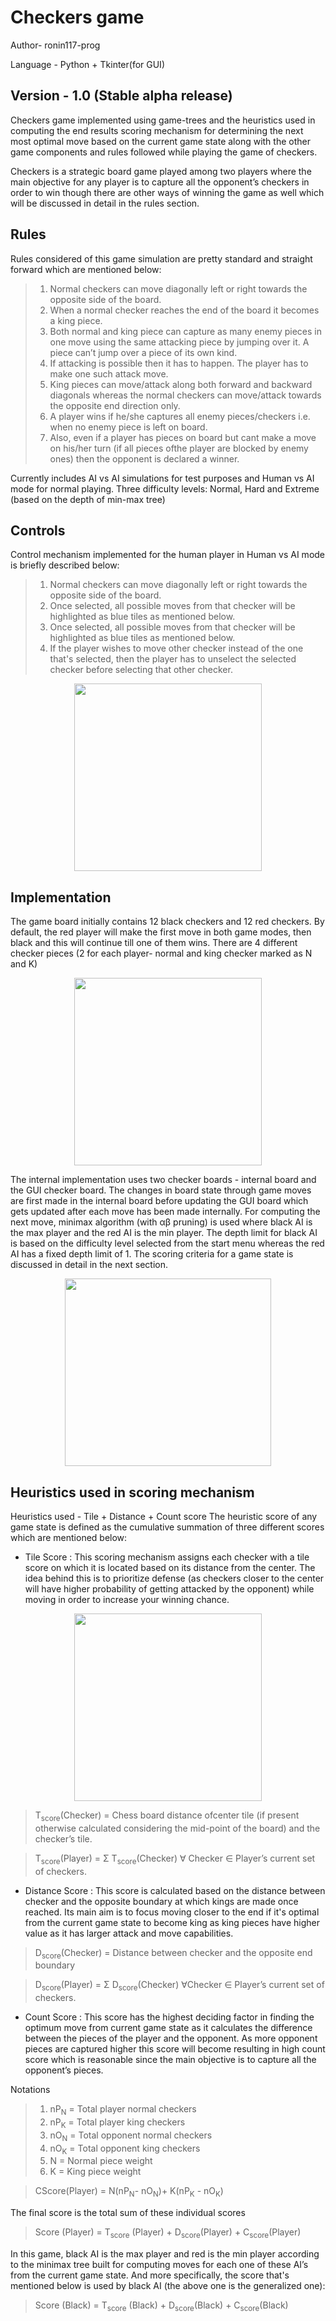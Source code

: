 # Checkers game
Author- ronin117-prog

Language - Python + Tkinter(for GUI)

## Version - 1.0 (Stable alpha release)

Checkers game implemented using game-trees and the heuristics used in computing the end results scoring mechanism for determining the next most optimal move based on the current game state along with the other game components and rules followed while playing the game of checkers.

Checkers is a strategic board game played among two players where the main objective for any player is to capture all the opponent’s checkers in order to win though there are other ways of winning the game as well which will be discussed in detail in the rules section.

## Rules

Rules considered of this game simulation are pretty standard and straight forward which are mentioned below:
> 1. Normal checkers can move diagonally left or right towards the opposite side of the board.
> 2. When a normal checker reaches the end of the board it becomes a king piece.
> 3. Both normal and king piece can capture as many enemy pieces in one move using the same attacking piece by jumping over it. A piece can’t jump over a piece of its own kind.
> 4. If attacking is possible then it has to happen. The player has to make one such attack move.
> 5. King pieces can move/attack along both forward and backward diagonals whereas the normal checkers can move/attack towards the opposite end direction only.
> 6. A player wins if he/she captures all enemy pieces/checkers i.e. when no enemy piece is left on board.
> 7. Also, even if a player has pieces on board but cant make a move on his/her turn (if all pieces ofthe player are blocked by enemy ones) then the opponent is declared a winner.

Currently includes AI vs AI simulations for test purposes and Human vs AI mode for normal playing.
Three difficulty levels: Normal, Hard and Extreme (based on the depth of min-max tree)

## Controls

Control mechanism implemented for the human player in Human vs AI mode is briefly described below:
> 1. Normal checkers can move diagonally left or right towards the opposite side of the board.
> 2. Once selected, all possible moves from that checker will be highlighted as blue tiles as mentioned below.
> 3. Once selected, all possible moves from that checker will be highlighted as blue tiles as mentioned below.
> 4. If the player wishes to move other checker instead of the one that's selected, then the player has to unselect the selected checker before selecting that other checker.

<p align="center">
  <img width="300" height="300" src="https://user-images.githubusercontent.com/68694355/123746129-d72f5c80-d8ce-11eb-97ca-4b480c920e4f.PNG">
</p>

## Implementation

The game board initially contains 12 black checkers and 12 red checkers. By default, the red player will make the first move in both game modes, then black and this will continue till one of them wins. There are 4 different checker pieces (2 for each player- normal and king checker marked as N and K)

<p align="center">
  <img width="300" height="300" src="https://user-images.githubusercontent.com/68694355/123748709-304cbf80-d8d2-11eb-9299-3606cf5a7cc8.PNG">
</p>

The internal implementation uses two checker boards - internal board and the GUI checker board.
The changes in board state through game moves are first made in the internal board before updating the GUI board which gets updated after each move has been made internally.
For computing the next move, minimax algorithm (with αβ pruning) is used where black AI is the max player and the red AI is the min player. The depth
limit for black AI is based on the difficulty level selected from the start menu whereas the red AI has a fixed depth limit of 1. The scoring criteria for a game state is discussed in detail in the next section.

<p align="center">
  <img width="330" height="300" src="https://user-images.githubusercontent.com/68694355/123746459-4b6a0000-d8cf-11eb-9528-ddd72b370a4d.PNG">
</p>

## Heuristics used in scoring mechanism

Heuristics used - Tile + Distance + Count score
The heuristic score of any game state is defined as the cumulative summation of three different scores which are mentioned below:
- Tile Score : This scoring mechanism assigns each checker with a tile score on which it is located based on its distance from the center. The idea behind this is to prioritize defense (as checkers closer to the center will have higher probability of getting attacked by the opponent) while moving in order to increase your winning chance.

<p align="center">
  <img width="300" height="300" src="https://user-images.githubusercontent.com/68694355/123748390-c46a5700-d8d1-11eb-86e5-2aa81fcab3df.PNG">
</p>

> T<sub>score</sub>(Checker) = Chess board distance ofcenter tile (if present otherwise calculated considering the mid-point of the board) and the checker’s tile.

> T<sub>score</sub>(Player) =  Σ T<sub>score</sub>(Checker) ∀ Checker ∈ Player’s current set of checkers.

- Distance Score : This score is calculated based on the distance between checker and the opposite boundary at which kings are made once reached. Its main aim is to focus moving closer to the end if it's optimal from the current game state to become king as king pieces have higher value as it has larger attack and move capabilities.

> D<sub>score</sub>(Checker) = Distance between checker and the opposite end boundary

> D<sub>score</sub>(Player) = Σ D<sub>score</sub>(Checker) ∀Checker ∈ Player’s current set of checkers.

- Count Score : This score has the highest deciding factor in finding the optimum move from current game state as it calculates the difference between the pieces of the player and the opponent. As more opponent pieces are captured higher this score will become resulting in high count score which is reasonable since the main objective is to capture all the opponent’s pieces.

Notations 
> 1. nP<sub>N</sub> = Total player normal checkers
> 2. nP<sub>K</sub> = Total player king checkers
> 3. nO<sub>N</sub> = Total opponent normal checkers
> 4. nO<sub>K</sub> = Total opponent king checkers
> 5. N = Normal piece weight
> 6. K = King piece weight

> CScore(Player) = N(nP<sub>N</sub>- nO<sub>N</sub>)+ K(nP<sub>K</sub> - nO<sub>K</sub>)

The final score is the total sum of these individual
scores 
> Score (Player) = T<sub>score</sub> (Player) + D<sub>score</sub>(Player) + C<sub>score</sub>(Player)

In this game, black AI is the max player and red is the min player according to the minimax tree built for computing moves for each one of these AI’s from the current game state. And more specifically, the score that's mentioned below is used by black AI (the above one is the generalized one):

> Score (Black) = T<sub>score</sub> (Black) + D<sub>score</sub>(Black) + C<sub>score</sub>(Black)
